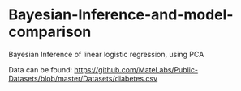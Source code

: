 # Bayesian-Inference-and-model-comparison
Bayesian Inference of linear logistic regression, using PCA

Data can be found:
https://github.com/MateLabs/Public-Datasets/blob/master/Datasets/diabetes.csv
